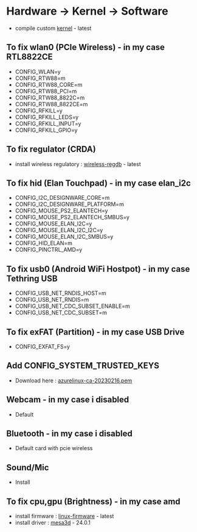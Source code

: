 # Hardware -> Kernel -> Software
- compile custom [kernel](https://www.kernel.org) - latest

## To fix wlan0 (PCIe Wireless) - in my case RTL8822CE
- CONFIG_WLAN=y
- CONFIG_RTW88=m
- CONFIG_RTW88_CORE=m
- CONFIG_RTW88_PCI=m
- CONFIG_RTW88_8822C=m
- CONFIG_RTW88_8822CE=m
- CONFIG_RFKILL=y
- CONFIG_RFKILL_LEDS=y
- CONFIG_RFKILL_INPUT=y
- CONFIG_RFKILL_GPIO=y

## To fix regulator (CRDA)
- install wireless regulatory : [wireless-regdb](https://git.kernel.org/pub/scm/linux/kernel/git/sforshee/wireless-regdb.git) - latest

## To fix hid (Elan Touchpad) - in my case elan_i2c
- CONFIG_I2C_DESIGNWARE_CORE=m
- CONFIG_I2C_DESIGNWARE_PLATFORM=m
- CONFIG_MOUSE_PS2_ELANTECH=y
- CONFIG_MOUSE_PS2_ELANTECH_SMBUS=y
- CONFIG_MOUSE_ELAN_I2C=y
- CONFIG_MOUSE_ELAN_I2C_I2C=y
- CONFIG_MOUSE_ELAN_I2C_SMBUS=y
- CONFIG_HID_ELAN=m
- CONFIG_PINCTRL_AMD=y

## To fix usb0 (Android WiFi Hostpot) - in my case Tethring USB
- CONFIG_USB_NET_RNDIS_HOST=m
- CONFIG_USB_NET_RNDIS=m
- CONFIG_USB_NET_CDC_SUBSET_ENABLE=m
- CONFIG_USB_NET_CDC_SUBSET=m

## To fix exFAT (Partition) - in my case USB Drive
- CONFIG_EXFAT_FS=y

## Add CONFIG_SYSTEM_TRUSTED_KEYS
- Download here : [azurelinux-ca-20230216.pem](https://raw.githubusercontent.com/microsoft/azurelinux/refs/heads/3.0/SPECS/kernel/azurelinux-ca-20230216.pem)

## Webcam - in my case i disabled
- Default

## Bluetooth - in my case i disabled
- Default card with pcie wireless

## Sound/Mic
- Install

## To fix cpu,gpu (Brightness) - in my case amd
- install firmware : [linux-firmware](https://git.kernel.org/pub/scm/linux/kernel/git/firmware/linux-firmware.git) - latest
- install driver : [mesa3d](https://archive.mesa3d.org) - 24.0.1
